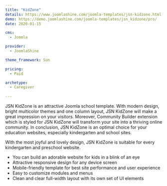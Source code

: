 ```yaml
---
title: "KidZone"
details: https://www.joomlashine.com/joomla-templates/jsn-kidzone.html
demo: https://demo.joomlashine.com/joomla-templates/jsn_kidzone/pro/
date: 2020-01-15

cms: 
  - Joomla

provider: 
  - JoomlaShine

theme_framework: Sun

pricing:
  - Paid

archetype:
  - Caregiver
  
---
```


JSN KidZone is an attractive Joomla school template. With modern design, bright multicolor themes and one column layout, JSN KidZone will make a great impression on your visitors. Moreover, Community Builder extension which is styled for JSN KidZone will transform your site into a thriving online community. In conclusion, JSN KidZone is an optimal choice for your education websites, especially kindergarten and school sites.

With the most joyful and lovely design, JSN KidZone is suitable for every kindergarten and preschool website.

* You can build an adorable website for kids in a blink of an eye
* Attractive responsive design for any device screen
* Mobile-friendly template for best site performance and user experience
* Easy to customize modules and menus
* Clean and clear full-width layout with its own set of UI elements
